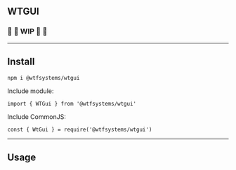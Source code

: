 ##  WTGUI

### :construction: :rotating_light: WIP :rotating_light:  :construction:

-----

##  Install

```
npm i @wtfsystems/wtgui
```

Include module:
```
import { WTGui } from '@wtfsystems/wtgui'
```

Include CommonJS:
```
const { WtGui } = require('@wtfsystems/wtgui')
```

-----

## Usage
